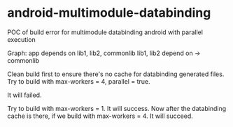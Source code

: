 # android-multimodule-databinding
POC of build error for multimodule databinding android with parallel execution

Graph:
app depends on lib1, lib2, commonlib
lib1, lib2 depend on -> commonlib

Clean build first to ensure there's no cache for databinding generated files.
Try to build with max-workers = 4, parallel = true.

It will failed.

Try to build with max-workers = 1. It will success.
Now after the databinding cache is there, if we build with max-workers = 4. It will succeed.
